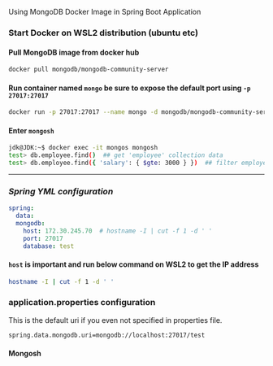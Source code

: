 Using MongoDB Docker Image in Spring Boot Application

### Start Docker on WSL2 distribution (ubuntu etc)

#### Pull MongoDB image from docker hub
```bash
docker pull mongodb/mongodb-community-server
```

#### Run container named `mongo` be sure to expose the default port using `-p 27017:27017`
```bash
docker run -p 27017:27017 --name mongo -d mongodb/mongodb-community-server:latest
```

#### Enter `mongosh` 
```bash
jdk@JDK:~$ docker exec -it mongos mongosh
test> db.employee.find()  ## get 'employee' collection data
test> db.employee.find({ 'salary': { $gte: 3000 } })  ## filter employee with salary > 3000
```

----
### *Spring YML configuration*
```yml
spring:
  data:
  mongodb:
    host: 172.30.245.70  # hostname -I | cut -f 1 -d ' '
    port: 27017
    database: test
```

#### `host` is important and run below command on WSL2 to get the IP address 
```bash
hostname -I | cut -f 1 -d ' '
```

### application.properties configuration
This is the default uri if you even not specified in properties file.
```bash
spring.data.mongodb.uri=mongodb://localhost:27017/test
```

#### Mongosh 